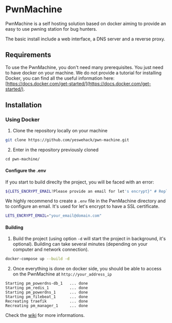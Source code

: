# PwnMachine

PwnMachine is a self hosting solution based on docker aiming to provide an easy to use pwning station for bug hunters.

The basic install include a web interface, a DNS server and a reverse proxy.

## Requirements
To use the PwnMachine, you don't need many prerequisites. You just need to have docker on your machine. We do not provide a tutorial for installing Docker, you can find all the useful information here: [https://docs.docker.com/get-started/](https://docs.docker.com/get-started/).

## Installation

### Using Docker

1. Clone the repository locally on your machine

```bash
git clone https://github.com/yeswehack/pwn-machine.git
```

2. Enter in the repository previously cloned

```
cd pwn-machine/
```

#### Configure the .env

If you start to build direclty the project, you will be faced with an error:

```bash
${LETS_ENCRYPT_EMAIL?Please provide an email for let's encrypt}" # Replace with your email address or create a .env file
```

We highly recommend to create a `.env` file in the PwnMachine directory and to configure an email. It's used for let's encrypt to have a SSL certificate.

```bash
LETS_ENCRYPT_EMAIL="your_email@domain.com"
```

#### Building

1. Build the project (using option `-d` will start the project in background, it's optional). Building can take several minutes (depending on your computer and network connection).

```bash
docker-compose up --build -d
```

2. Once everything is done on docker side, you should be able to access on the PwnMachine at `http://your_address_ip` 

```
Starting pm_powerdns-db_1   ... done
Starting pm_redis_1         ... done
Starting pm_powerdns_1      ... done
Starting pm_filebeat_1      ... done
Recreating traefik          ... done
Recreating pm_manager_1     ... done
```

Check the [wiki](https://github.com/yeswehack/pwn-machine/wiki) for more informations.
